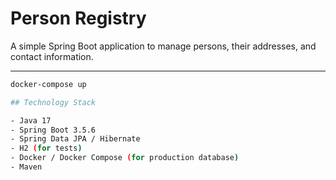 # Person Registry

A simple Spring Boot application to manage persons, their addresses, and contact information.

---

```bash
docker-compose up

## Technology Stack

- Java 17
- Spring Boot 3.5.6
- Spring Data JPA / Hibernate
- H2 (for tests)
- Docker / Docker Compose (for production database)
- Maven